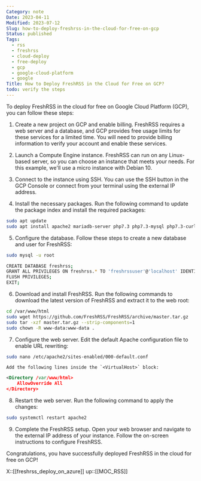 ```yaml
---
Category: note
Date: 2023-04-11
Modified: 2023-07-12
Slug: how-to-deploy-freshrss-in-the-cloud-for-free-on-gcp
Status: published
Tags:
  - rss
  - freshrss
  - cloud-deploy
  - free-deploy
  - gcp
  - google-cloud-platform
  - google
Title: How to Deploy FreshRSS in the Cloud for Free on GCP?
todo: verify the steps
---
```



To deploy FreshRSS in the cloud for free on Google Cloud Platform (GCP), you can follow these steps:

1. Create a new project on GCP and enable billing. FreshRSS requires a web server and a database, and GCP provides free usage limits for these services for a limited time. You will need to provide billing information to verify your account and enable these services.

2. Launch a Compute Engine instance. FreshRSS can run on any Linux-based server, so you can choose an instance that meets your needs. For this example, we'll use a micro instance with Debian 10.

3. Connect to the instance using SSH. You can use the SSH button in the GCP Console or connect from your terminal using the external IP address.

4. Install the necessary packages. Run the following command to update the package index and install the required packages:

```sh
sudo apt update
sudo apt install apache2 mariadb-server php7.3 php7.3-mysql php7.3-curl php7.3-xml
```

5. Configure the database. Follow these steps to create a new database and user for FreshRSS:

```sh
sudo mysql -u root

CREATE DATABASE freshrss;
GRANT ALL PRIVILEGES ON freshrss.* TO 'freshrssuser'@'localhost' IDENTIFIED BY 'password';
FLUSH PRIVILEGES;
EXIT;

```

6. Download and install FreshRSS. Run the following commands to download the latest version of FreshRSS and extract it to the web root:

```sh
cd /var/www/html
sudo wget https://github.com/FreshRSS/FreshRSS/archive/master.tar.gz
sudo tar -xzf master.tar.gz --strip-components=1
sudo chown -R www-data:www-data .
```

7. Configure the web server. Edit the default Apache configuration file to enable URL rewriting:

```sh
sudo nano /etc/apache2/sites-enabled/000-default.conf

```

    Add the following lines inside the `<VirtualHost>` block:

```xml
<Directory /var/www/html>
    AllowOverride All
</Directory>

```

8. Restart the web server. Run the following command to apply the changes:

```sh
sudo systemctl restart apache2
```

9. Complete the FreshRSS setup. Open your web browser and navigate to the external IP address of your instance. Follow the on-screen instructions to configure FreshRSS.

Congratulations, you have successfully deployed FreshRSS in the cloud for free on GCP!

X::[[freshrss_deploy_on_azure]]
up::[[MOC_RSS]]
